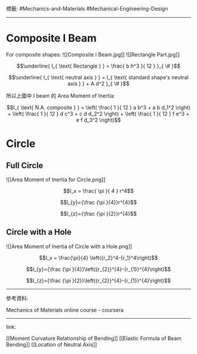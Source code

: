 標籤: #Mechanics-and-Materials #Mechanical-Engineering-Design 

---

# Composite I Beam

For composite shapes:
![[Composite I Beam.jpg]]
![[Rectangle Part.jpg]]

$$\underline{ I_{ \text{ Rectangle } } = 
\frac{ b h^3 }{ 12 } }_{ \# }$$

$$\underline{ I_{ \text{ neutral axis } } = I_{ \text{ standard shape's neutral axis } } + A d^2 }_{ \# }$$

所以上圖中 I beam 的 Area Moment of Inertia:

$$I_{ \text{ N.A. composite } } = \left( \frac{ 1 }{ 12 } a b^3 + a b d_1^2 \right) + \left( \frac{ 1 }{ 12 } d c^3 + c d d_2^2 \right) + \left( \frac{ 1 }{ 12 } f e^3 + e f d_3^2 \right)$$

# Circle

## Full Circle

![[Area Moment of Inertia for Circle.png]]

$$I_x = \frac{ \pi }{ 4 } r^4$$
  
$$I_{y}={\frac {\pi }{4}}r^{4}$$  
  
$$I_{z}={\frac {\pi }{2}}r^{4}$$

## Circle with a Hole

![[Area Moment of Inertia of Circle with a Hole.png]]

$$I_x = \frac{\pi}{4} \left({r_2}^4-{r_1}^4\right)$$  
  
$$I_{y}={\frac {\pi }{4}}\left({r_{2}}^{4}-{r_{1}}^{4}\right)$$  
  
$$I_{z}={\frac {\pi }{2}}\left({r_{2}}^{4}-{r_{1}}^{4}\right)$$

---

參考資料:

Mechanics of Materials online course - coursera

---

link:

[[Moment Curvature Relationship of Bending]]
[[Elastic Formula of Beam Bending]]
[[Location of Neutral Axis]]